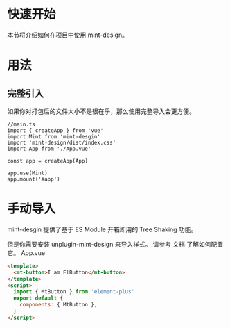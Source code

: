 # 快速开始
本节将介绍如何在项目中使用 mint-design。
# 用法
## 完整引入
如果你对打包后的文件大小不是很在乎，那么使用完整导入会更方便。
```
//main.ts
import { createApp } from 'vue'
import Mint from 'mint-desgin'
import 'mint-design/dist/index.css'
import App from './App.vue'

const app = createApp(App)

app.use(Mint)
app.mount('#app')
```
# 手动导入
mint-desgin 提供了基于 ES Module 开箱即用的 Tree Shaking 功能。

但是你需要安装 unplugin-mint-design 来导入样式。 请参考 文档 了解如何配置它。
App.vue
```html
<template>
  <mt-button>I am ElButton</mt-button>
</template>
<script>
  import { MtButton } from 'element-plus'
  export default {
    components: { MtButton },
  }
</script>
```